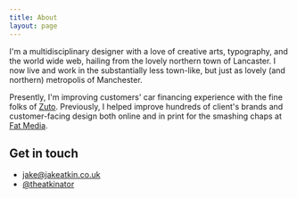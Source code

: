```yaml
---
title: About
layout: page
---
```


<p class="lead">I'm a multidisciplinary designer with a love of creative arts, typography, and the world wide web, hailing from the lovely northern town of Lancaster. I now live and work in the substantially less town-like, but just as lovely (and northern) metropolis of Manchester.</p>

Presently, I'm improving customers' car financing experience with the fine folks of [Zuto][1]. Previously, I helped improve hundreds of client's brands and customer-facing design both online and in print for the smashing chaps at [Fat Media][2].

## Get in touch

* [jake@jakeatkin.co.uk][3]
* [@theatkinator][4]


[1]: https://www.zuto.com
[2]: https://www.fatmedia.co.uk
[3]: mailto:jake@jakeatkin.co.uk
[4]: https://twitter.com/TheAtkinator
